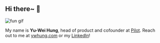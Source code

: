 ## Hi there~ 👋

![fun gif](https://media1.giphy.com/media/v1.Y2lkPTc5MGI3NjExZ201ZHpha3BtZjF5cnQwdmJra2o2M3g2MHM1cmM0ajdtejJydDJ3NyZlcD12MV9pbnRlcm5hbF9naWZfYnlfaWQmY3Q9Zw/3oKIPsx2VAYAgEHC12/giphy.gif)

My name is **Yu-Wei Hung**, head of product and cofounder at [Pilot](https://www.pilotplans.com/). Reach out to me at [ywhung.com](https://ywhung.com) or my [LinkedIn](https://www.linkedin.com/in/yuwei-hung)!
